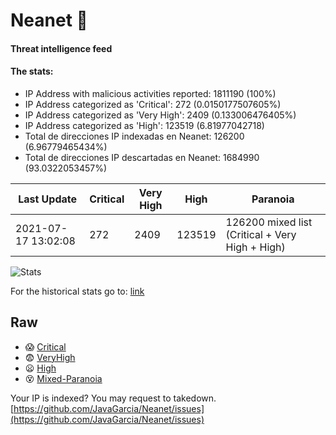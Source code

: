 # Neanet :hocho:
#### Threat intelligence feed
#### The stats:

- IP Address with malicious activities reported: 1811190 (100%)
- IP Address categorized as 'Critical':  272 (0.0150177507605%)
- IP Address categorized as 'Very High':  2409 (0.133006476405%)
- IP Address categorized as 'High':  123519 (6.81977042718)
- Total de direcciones IP indexadas en Neanet:  126200 (6.96779465434%)
- Total de direcciones IP descartadas en Neanet:  1684990 (93.0322053457%)

| Last Update | Critical | Very High | High | Paranoia |
| --- | --- | --- | --- | --- |
| 2021-07-17 13:02:08 | 272 | 2409 | 123519 | 126200 mixed list (Critical + Very High + High)|

![Stats](https://docs.google.com/spreadsheets/d/e/2PACX-1vSnaNMIXVabIpDJjufMlzH7poXnshF3mgd8Is1g9ytUEzVsP5my4Trn8f-xkoLLQ38xpL3HtmUexLo6/pubchart?oid=501124687&format=image)

For the historical stats go to: [link](/stats.csv)
## Raw
- :scream: [Critical](https://raw.githubusercontent.com/JavaGarcia/Neanet/master/blacklists/neanet_critical.txt)
- :fearful: [VeryHigh](https://raw.githubusercontent.com/JavaGarcia/Neanet/master/blacklists/neanet_veryHigh.txtt)
- :frowning: [High](https://raw.githubusercontent.com/JavaGarcia/Neanet/master/blacklists/neanet_high.txt)
- :dizzy_face: [Mixed-Paranoia](https://raw.githubusercontent.com/JavaGarcia/Neanet/master/blacklists/neanet_all.txt)


Your IP is indexed? You may request to takedown. [https://github.com/JavaGarcia/Neanet/issues](https://github.com/JavaGarcia/Neanet/issues)








































































































































































































































































































































































































































































































































































































































































































































































































































































































































































































































































































































































































































































































































































































































































































































































































































































































































































































































































































































































































































































































































































































































































































































































































































































































































































































































































































































































































































































































































































































































































































































































































































































































































































































































































































































































































































































































































































































































































































































































































































































































































































































































































































































































































































































































































































































































































































































































































































































































































































































































































































































































































































































































































































































































































































































































































































































































































































































































































































































































































































































































































































































































































































































































































































































































































































































































































































































































































































































































































































































































































































































































































































































































































































































































































































































































































































































































































































































































